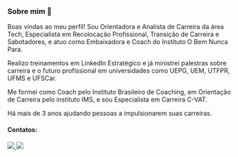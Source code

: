 ### Sobre mim 👋
Boas vindas ao meu perfil!
Sou Orientadora e Analista de Carreira da área Tech, Especialista em Recolocação Profissional, Transição de Carreira e Sabotadores, e atuo como Embaixadora e Coach do Instituto O Bem Nunca Para. 

Realizo treinamentos em LinkedIn Estratégico e já ministrei palestras sobre carreira e o futuro profissional em universidades como UEPG, UEM, UTFPR, UFMS e UFSCar.

Me formei como Coach pelo Instituto Brasileiro de Coaching, em Orientação de Carreira pelo instituto IMS, e sou Especialista em Carreira C-VAT.

Há mais de 3 anos ajudando pessoas a impulsionarem suas carreiras.

#### Contatos:


<a href="https://www.linkedin.com/in/danielliolegario/" target="_blank"> 
<img src="https://img.shields.io/badge/LinkedIn-0077B5?style=for-the-badge&logo=linkedin&logoColor=white" target="_blank"> 
</a>

<a href="mailto: contato.daniolegario@gmail.com" target="_blank"> 
<img src="https://img.shields.io/badge/Gmail-D14836?style=for-the-badge&logo=gmail&logoColor=white" target="_blank"> 
</a>

<!--
**danielli-olegario/danielli-olegario** is a ✨ _special_ ✨ repository because its `README.md` (this file) appears on your GitHub profile.

Here are some ideas to get you started:

- 🔭 I’m currently working on ...
- 🌱 I’m currently learning ...
- 👯 I’m looking to collaborate on ...
- 🤔 I’m looking for help with ...
- 💬 Ask me about ...
- 📫 How to reach me: ...
- 😄 Pronouns: ...
- ⚡ Fun fact: ...
-->

